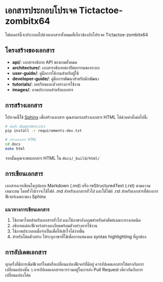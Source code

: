 # เอกสารประกอบโปรเจค Tictactoe-zombitx64

โฟลเดอร์นี้จะประกอบไปด้วยเอกสารทั้งหมดที่เกี่ยวข้องกับโปรเจค Tictactoe-zombitx64

## โครงสร้างของเอกสาร

- **api/**: เอกสารอธิบาย API ของเกมทั้งหมด
- **architecture/**: เอกสารอธิบายสถาปัตยกรรมของระบบ
- **user-guide/**: คู่มือการใช้งานสำหรับผู้ใช้
- **developer-guide/**: คู่มือการพัฒนาสำหรับนักพัฒนา
- **tutorials/**: บทเรียนและตัวอย่างการใช้งาน
- **images/**: ภาพประกอบสำหรับเอกสาร

## การสร้างเอกสาร

โปรเจคนี้ใช้ [Sphinx](https://www.sphinx-doc.org/) เพื่อสร้างเอกสาร คุณสามารถสร้างเอกสาร HTML ได้ด้วยคำสั่งต่อไปนี้:

```bash
# ติดตั้ง dependencies
pip install -r requirements-dev.txt

# สร้างเอกสาร HTML
cd docs
make html
```

จากนั้นคุณจะพบเอกสาร HTML ใน `docs/_build/html/`

## การเขียนเอกสาร

เอกสารควรเขียนในรูปแบบ Markdown (.md) หรือ reStructuredText (.rst) ตามความเหมาะสม โดยทั่วไปเราจะใช้ไฟล์ .md สำหรับเอกสารทั่วไป และใช้ไฟล์ .rst สำหรับเอกสารที่ต้องการฟีเจอร์เฉพาะของ Sphinx

### แนวทางการเขียนเอกสาร

1. ใช้ภาษาไทยสำหรับเอกสารทั่วไป และใช้ภาษาอังกฤษสำหรับคำศัพท์เฉพาะทางเทคนิค
2. อธิบายแต่ละฟีเจอร์อย่างละเอียดพร้อมตัวอย่างการใช้งาน
3. ใช้ภาพประกอบเมื่อจำเป็นเพื่อให้เข้าใจได้ง่ายขึ้น
4. สำหรับโค้ดตัวอย่าง ให้ระบุภาษาที่ใช้เพื่อการแสดงผล syntax highlighting ที่ถูกต้อง

## การอัปเดตเอกสาร

ทุกครั้งที่มีการเพิ่มฟีเจอร์ใหม่หรือเปลี่ยนแปลงฟีเจอร์ที่มีอยู่ ควรอัปเดตเอกสารให้ตรงกับการเปลี่ยนแปลงนั้น ๆ การอัปเดตเอกสารควรรวมอยู่ในการส่ง Pull Request เดียวกันกับการเปลี่ยนแปลงโค้ด 